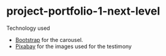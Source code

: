 # project-portfolio-1-next-level

Technology used

- [Bootstrap](https://getbootstrap.com/docs/5.2/components/carousel/) for the carousel.
- [Pixabay](https://pixabay.com/) for the images used for the testimony
